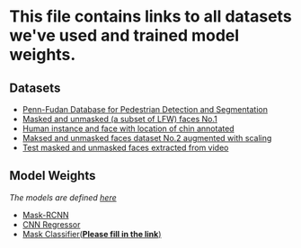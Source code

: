 # This file contains links to all datasets we've used and trained model weights.

## Datasets
* [Penn-Fudan Database for Pedestrian Detection and Segmentation](https://www.cis.upenn.edu/~jshi/ped_html/)
* [Masked and unmasked (a subset of LFW) faces No.1](https://drive.google.com/file/d/1tria-PospU3iER9gDb9mgahXWw_ZxBF9/view?usp=sharing)
* [Human instance and face with location of chin annotated](https://drive.google.com/file/d/1Rnt3YWavImTdzazRy6mi1lzf_PJjtm1C/view?usp=sharing)
* [Maksed and unmasked faces dataset No.2 augmented with scaling](https://drive.google.com/file/d/17APGRS2NJgxiOsVM79jzu3Q3K5nJ7cmV/view?usp=sharing)
* [Test masked and unmasked faces extracted from video](https://drive.google.com/file/d/1O6z-x6XJw2iWYqHD-pscIPRPjz0JrlzQ/view?usp=sharing)

## Model Weights
*The models are defined [here](https://github.com/husun0822/Social_Distance_Mask_Detection/blob/main/models/models_and_datasets.py)*

* [Mask-RCNN](https://drive.google.com/file/d/1-6q0OcEfnkXU1zx5_DS25vR1pk9XauCG/view?usp=sharing)
* [CNN Regressor](https://drive.google.com/file/d/1-XPlkknOdGJEtWK2-r--jfDbD2-PzhZT/view?usp=sharing)
* [Mask Classifier(**Please fill in the link**)]()
